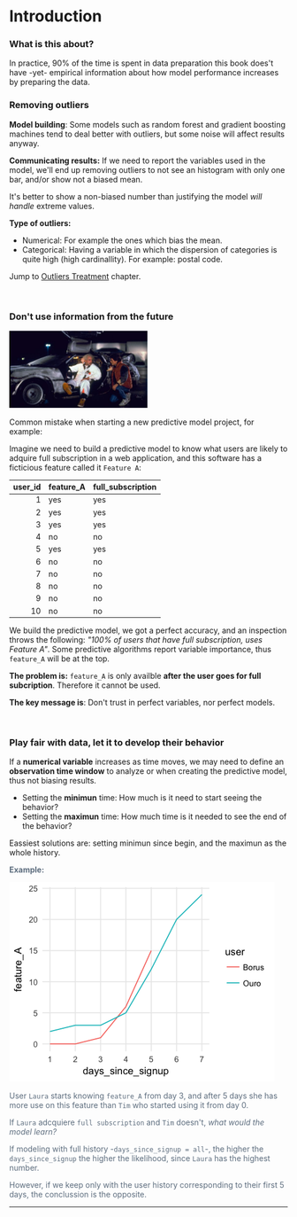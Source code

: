 Introduction
===

### What is this about?

In practice, 90% of the time is spent in data preparation this book</a> does't have -yet- empirical information about how model performance increases by preparing the data.



<style type="text/css">
.table {
    width: 40%;
}
</style>

### Removing outliers 

**Model building**: Some models such as random forest and gradient boosting machines tend to deal better with outliers, but some noise will affect results anyway. 

**Communicating results:** If we need to report the variables used in the model, we'll end up removing outliers to not see an histogram with only one bar, and/or show not a biased mean. 

It's better to show a non-biased number than justifying the model _will handle_ extreme values.

**Type of outliers:** 

* Numerical: For example the ones which bias the mean.
* Categorical: Having a variable in which the dispersion of categories is quite high (high cardinallity). For example: postal code.

Jump to <a href="http://livebook.datascienceheroes.com/data_preparation/outliers_treatment.html">Outliers Treatment</a> chapter.

<br>

### Don't use information from the future

<img src="back_to_the_future.png" width='250px'> 

Common mistake when starting a new predictive model project, for example:

Imagine we need to build a predictive model to know what users are likely to adquire full subscription in a web application, and this software has a ficticious feature called it `Feature A`:



| user_id|feature_A |full_subscription |
|-------:|:---------|:-----------------|
|       1|yes       |yes               |
|       2|yes       |yes               |
|       3|yes       |yes               |
|       4|no        |no                |
|       5|yes       |yes               |
|       6|no        |no                |
|       7|no        |no                |
|       8|no        |no                |
|       9|no        |no                |
|      10|no        |no                |


We build the predictive model, we got a perfect accuracy, and an inspection throws the following: _"100% of users that have full subscription, uses Feature A"_. Some predictive algorithms report variable importance, thus `feature_A` will be at the top.

**The problem is:** `feature_A` is only availble **after the user goes for full subcription**. Therefore it cannot be used.

**The key message is**: Don't trust in perfect variables, nor perfect models. 

<br>

### Play fair with data, let it to develop their behavior

If a **numerical variable** increases as time moves, we may need to define an **observation time window** to analyze or when creating the predictive model, thus not biasing results. 

* Setting the **minimun** time: How much is it need to start seeing the behavior? 
* Setting the **maximun** time: How much time is it needed to see the end of the behavior? 

Eassiest solutions are: setting minimun since begin, and the maximun as the whole history.

<font color="#5d6d7e">

**Example:** 

![plot of chunk unnamed-chunk-3](figure/unnamed-chunk-3-1.png)


User `Laura` starts knowing `feature_A` from day 3, and after 5 days she has more use on this feature than `Tim` who started using it from day 0.  

If `Laura` adcquiere `full subscription` and `Tim` doesn't, _what would the model learn?_ 

If modeling with full history -`days_since_signup = all`-, the higher the `days_since_signup` the higher the likelihood, since `Laura` has the highest number.

However, if we keep only with the user history corresponding to their first 5 days, the conclussion is the opposite. 



</font>


------
